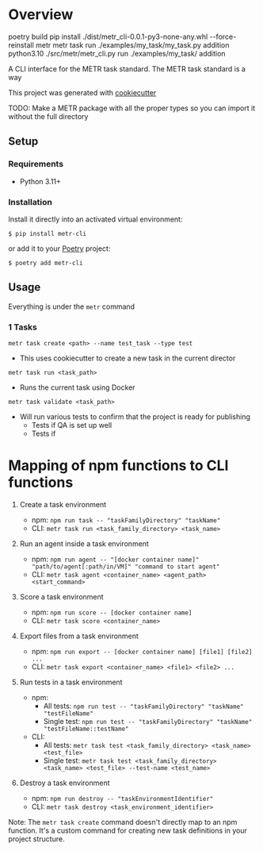 # Overview

poetry build
pip install ./dist/metr_cli-0.0.1-py3-none-any.whl --force-reinstall
metr
metr task run ./examples/my_task/my_task.py addition
python3.10 ./src/metr/metr_cli.py run ./examples/my_task/ addition

A CLI interface for the METR task standard. The METR task standard is a way

This project was generated with [cookiecutter](https://github.com/audreyr/cookiecutter)

TODO: Make a METR package with all the proper types so you can import it without the full directory

## Setup

### Requirements

* Python 3.11+

### Installation

Install it directly into an activated virtual environment:

```text
$ pip install metr-cli
```

or add it to your [Poetry](https://poetry.eustace.io/) project:

```text
$ poetry add metr-cli
```

## Usage

Everything is under the `metr` command

### 1 Tasks

`metr task create <path> --name test_task --type test`
- This uses cookiecutter to create a new task in the current director

`metr task run <task_path>`
- Runs the current task using Docker

`metr task validate <task_path>`
- Will run various tests to confirm that the project is ready for publishing
  - Tests if QA is set up well
  - Tests if

# Mapping of npm functions to CLI functions

1. Create a task environment
   - npm: `npm run task -- "taskFamilyDirectory" "taskName"`
   - CLI: `metr task run <task_family_directory> <task_name>`

2. Run an agent inside a task environment
   - npm: `npm run agent -- "[docker container name]" "path/to/agent[:path/in/VM]" "command to start agent"`
   - CLI: `metr task agent <container_name> <agent_path> <start_command>`

3. Score a task environment
   - npm: `npm run score -- [docker container name]`
   - CLI: `metr task score <container_name>`

4. Export files from a task environment
   - npm: `npm run export -- [docker container name] [file1] [file2] ...`
   - CLI: `metr task export <container_name> <file1> <file2> ...`

5. Run tests in a task environment
   - npm: 
     - All tests: `npm run test -- "taskFamilyDirectory" "taskName" "testFileName"`
     - Single test: `npm run test -- "taskFamilyDirectory" "taskName" "testFileName::testName"`
   - CLI: 
     - All tests: `metr task test <task_family_directory> <task_name> <test_file>`
     - Single test: `metr task test <task_family_directory> <task_name> <test_file> --test-name <test_name>`

6. Destroy a task environment
   - npm: `npm run destroy -- "taskEnvironmentIdentifier"`
   - CLI: `metr task destroy <task_environment_identifier>`

Note: The `metr task create` command doesn't directly map to an npm function. It's a custom command for creating new task definitions in your project structure.